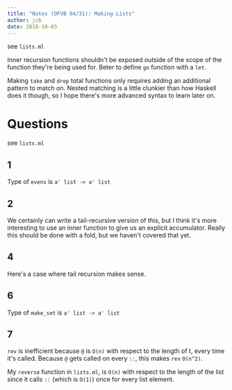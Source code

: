 ```yaml
---
title: "Notes (OFVB 04/31): Making Lists"
author: jcb
date: 2018-10-03
---
```


see `lists.ml`

Inner recursion functions shouldn't be exposed outside of the scope of the
function they're being used for. Beter to define `go` function with a `let`.

Making `take` and `drop` total functions only requires adding an additional
pattern to match on. Nested matching is a little clunkier than how Haskell does
it though, so I hope there's more advanced syntax to learn later on.


# Questions

see `lists.ml`

## 1

Type of `evens` is `a' list -> a' list`

## 2

We certainly can write a tail-recursive version of this, but I think it's more
interesting to use an inner function to give us an explicit accumulator. Really
this should be done with a fold, but we haven't covered that yet.

## 4

Here's a case where tail recursion makes sense.

## 6

Type of `make_set` is `a' list -> a' list`

## 7

`rev` is inefficient because `@` is `O(n)` with respect to the length of t,
every time it's called. Because `@` gets called on every `::`, this makes `rev`
`O(n^2)`.

My `reverse` function in `lists.ml`, is `O(n)` with respect to the length of the
list since it calls `::` (which is `O(1)`) once for every list element.

